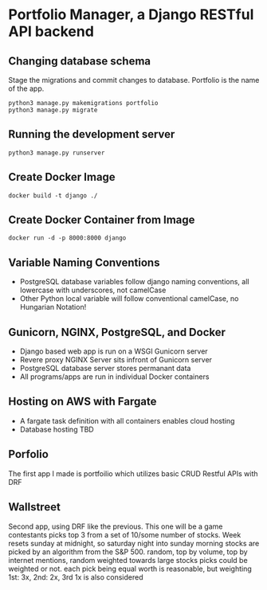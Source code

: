 # Portfolio Manager, a Django RESTful API backend
## Changing database schema
Stage the migrations and commit changes to database. Portfolio is the name of the app.
```
python3 manage.py makemigrations portfolio
python3 manage.py migrate
```
## Running the development server
    python3 manage.py runserver

## Create Docker Image
    docker build -t django ./
## Create Docker Container from Image
    docker run -d -p 8000:8000 django

## Variable Naming Conventions
 - PostgreSQL database variables follow django naming conventions, all lowercase with underscores, not camelCase
 - Other Python local variable will follow conventional camelCase, no Hungarian Notation!

## Gunicorn, NGINX, PostgreSQL, and Docker
 - Django based web app is run on a WSGI Gunicorn server
 - Revere proxy NGINX Server sits infront of Gunicorn server
 - PostgreSQL database server stores permanant data
 - All programs/apps are run in individual Docker containers

## Hosting on AWS with Fargate
 - A fargate task definition with all containers enables cloud hosting
 - Database hosting TBD

## Porfolio
The first app I made is portfoilio which utilizes basic CRUD Restful APIs with DRF

## Wallstreet
Second app, using DRF like the previous. This one will be a game
contestants picks top 3 from a set of 10/some number of stocks. Week resets sunday at midnight, so saturday night into sunday morning
stocks are picked by an algorithm from the S&P 500. random, top by volume, top by internet mentions, random weighted towards large stocks
picks could be weighted or not. each pick being equal worth is reasonable, but weighting 1st: 3x, 2nd: 2x, 3rd 1x is also considered